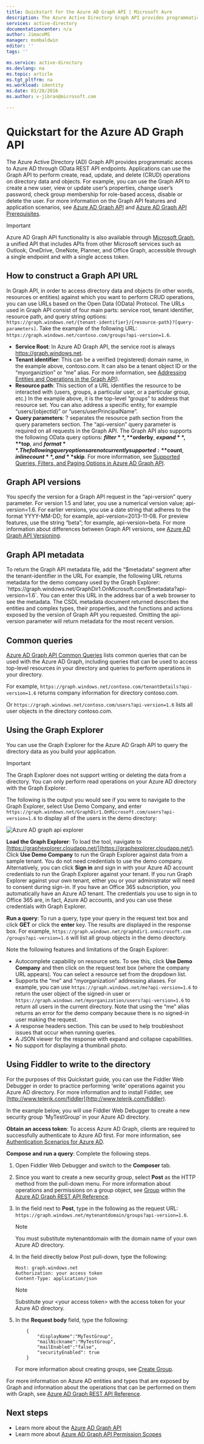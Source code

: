 ```yaml
---
title: Quickstart for the Azure AD Graph API | Microsoft Aure
description: The Azure Active Directory Graph API provides programmatic access to Azure AD through OData REST API endpoints. Applications can use the Graph API to perform create, read, update, and delete (CRUD) operations on directory data and objects.
services: active-directory
documentationcenter: n/a
author: JimacoMS
manager: msmbaldwin
editor: ''
tags: ''

ms.service: active-directory
ms.devlang: na
ms.topic: article
ms.tgt_pltfrm: na
ms.workload: identity
ms.date: 03/28/2016
ms.author: v-jibran@microsoft.com

---
```

# Quickstart for the Azure AD Graph API
The Azure Active Directory (AD) Graph API provides programmatic access to Azure AD through OData REST API endpoints. Applications can use the Graph API to perform create, read, update, and delete (CRUD) operations on directory data and objects. For example, you can use the Graph API to create a new user, view or update user’s properties, change user’s password, check group membership for role-based access, disable or delete the user. For more information on the Graph API features and application scenarios, see [Azure AD Graph API](https://msdn.microsoft.com/Library/Azure/Ad/Graph/api/api-catalog) and [Azure AD Graph API Prerequisites](https://msdn.microsoft.com/library/hh974476.aspx). 

> [!IMPORTANT]
> Azure AD Graph API functionality is also available through [Microsoft Graph](https://graph.microsoft.io/), a unified API that  includes APIs from other Microsoft services such as Outlook, OneDrive, OneNote, Planner, and Office Graph, accessible through a single endpoint and with a single access token.
> 
> 

## How to construct a Graph API URL
In Graph API, in order to access directory data and objects (in other words, resources or entities) against which you want to perform CRUD operations, you can use URLs based on the Open Data (OData) Protocol. The URLs used in Graph API consist of four main parts: service root, tenant identifier, resource path, and query string options: `https://graph.windows.net/{tenant-identifier}/{resource-path}?[query-parameters]`. Take the example of the following URL: `https://graph.windows.net/contoso.com/groups?api-version=1.6`.

* **Service Root**: In Azure AD Graph API, the service root is always https://graph.windows.net.
* **Tenant identifier**: This can be a verified (registered) domain name, in the example above, contoso.com. It can also be a tenant object ID or the “myorganiztion” or “me” alias. For more information, see [Addressing Entities and Operations in the Graph API](https://msdn.microsoft.com/Library/Azure/Ad/Graph/howto/azure-ad-graph-api-operations-overview)).
* **Resource path**: This section of a URL identifies the resource to be interacted with (users, groups, a particular user, or a particular group, etc.) In the example above, it is the top-level “groups” to address that resource set. You can also address a specific entity, for example “users/{objectId}” or “users/userPrincipalName”.
* **Query parameters**: ? separates the resource path section from the query parameters section. The “api-version” query parameter is required on all requests in the Graph API. The Graph API also supports the following OData query options: **$filter**, **$orderby**, **$expand**, **$top**, and **$format**. The following query options are not currently supported: **$count**, **$inlinecount**, and **$skip**. For more information, see [Supported Queries, Filters, and Paging Options in Azure AD Graph API](https://msdn.microsoft.com/Library/Azure/Ad/Graph/howto/azure-ad-graph-api-supported-queries-filters-and-paging-options).

## Graph API versions
You specify the version for a Graph API request in the “api-version” query parameter. For version 1.5 and later, you use a numerical version value; api-version=1.6. For earlier versions, you use a date string that adheres to the format YYYY-MM-DD; for example, api-version=2013-11-08. For preview features, use the string “beta”; for example, api-version=beta. For more information about differences between Graph API versions, see [Azure AD Graph API Versioning](https://msdn.microsoft.com/Library/Azure/Ad/Graph/howto/azure-ad-graph-api-versioning).

## Graph API metadata
To return the Graph API metadata file, add the “$metadata” segment after the tenant-identifier in the URL For example, the following URL returns metadata for the demo company used by the Graph Explorer: `https://graph.windows.net/GraphDir1.OnMicrosoft.com/$metadata?api-version=1.6`. You can enter this URL in the address bar of a web browser to see the metadata. The CSDL metadata document returned describes the entities and complex types, their properties, and the functions and actions exposed by the version of Graph API you requested. Omitting the api-version parameter will return metadata for the most recent version.

## Common queries
[Azure AD Graph API Common Queries](https://msdn.microsoft.com/Library/Azure/Ad/Graph/howto/azure-ad-graph-api-supported-queries-filters-and-paging-options#CommonQueries) lists common queries that can be used with the Azure AD Graph, including queries that can be used to access top-level resources in your directory and queries to perform operations in your directory.

For example, `https://graph.windows.net/contoso.com/tenantDetails?api-version=1.6` returns company information for directory contoso.com.

Or `https://graph.windows.net/contoso.com/users?api-version=1.6` lists all user objects in the directory contoso.com.

## Using the Graph Explorer
You can use the Graph Explorer for the Azure AD Graph API to query the directory data as you build your application.

> [!IMPORTANT]
> The Graph Explorer does not support writing or deleting the data from a directory. You can only perform read operations on your Azure AD directory with the Graph Explorer.
> 
> 

The following is the output you would see if you were to navigate to the Graph Explorer, select Use Demo Company, and enter `https://graph.windows.net/GraphDir1.OnMicrosoft.com/users?api-version=1.6` to display all of the users in the demo directory:

![Azure AD graph api explorer](./media/active-directory-graph-api-quickstart/graph_explorer.png)

**Load the Graph Explorer**: To load the tool, navigate to [https://graphexplorer.cloudapp.net/](https://graphexplorer.cloudapp.net/). Click **Use Demo Company** to run the Graph Explorer against data from a sample tenant. You do not need credentials to use the demo company. Alternatively, you can click **Sign in** and sign in with your Azure AD account credentials to run the Graph Explorer against your tenant. If you run Graph Explorer against your own tenant, either you or your administrator will need to consent during sign-in. If you have an Office 365 subscription, you automatically have an Azure AD tenant. The credentials you use to sign in to Office 365 are, in fact, Azure AD accounts, and you can use these credentials with Graph Explorer.

**Run a query**: To run a query, type your query in the request text box and click **GET** or click the **enter** key. The results are displayed in the response box. For example, `https://graph.windows.net/graphdir1.onmicrosoft.com /groups?api-version=1.6` will list all group objects in the demo directory.

Note the following features and limitations of the Graph Explorer:

* Autocomplete capability on resource sets. To see this, click **Use Demo Company** and then click on the request text box (where the company URL appears). You can select a resource set from the dropdown list.
* Supports the “me” and “myorganization” addressing aliases. For example, you can use `https://graph.windows.net/me?api-version=1.6` to return the user object of the signed-in user or `https://graph.windows.net/myorganization/users?api-version=1.6` to return all users in the current directory. Note that using the “me” alias returns an error for the demo company because there is no signed-in user making the request.
* A response headers section. This can be used to help troubleshoot issues that occur when running queries.
* A JSON viewer for the response with expand and collapse capabilities.
* No support for displaying a thumbnail photo.

## Using Fiddler to write to the directory
For the purposes of this Quickstart guide, you can use the Fiddler Web Debugger in order to practice performing ‘write’ operations against you Azure AD directory. For more information and to install Fiddler, see [http://www.telerik.com/fiddler](http://www.telerik.com/fiddler).

In the example below, you will use Fiddler Web Debugger to create a new security group ‘MyTestGroup’ in your Azure AD directory.

**Obtain an access token**: To access Azure AD Graph, clients are required to successfully authenticate to Azure AD first. For more information, see [Authentication Scenarios for Azure AD](active-directory-authentication-scenarios.md).

**Compose and run a query**: Complete the following steps.

1. Open Fiddler Web Debugger and switch to the **Composer** tab.
2. Since you want to create a new security group, select **Post** as the HTTP method from the pull-down menu. For more information about operations and permissions on a group object, see [Group](https://msdn.microsoft.com/Library/Azure/Ad/Graph/api/entity-and-complex-type-reference#GroupEntity) within the [Azure AD Graph REST API Reference](https://msdn.microsoft.com/Library/Azure/Ad/Graph/api/api-catalog).
3. In the field next to **Post**, type in the following as the request URL: `https://graph.windows.net/mytenantdomain/groups?api-version=1.6`.
   
   > [!NOTE]
   > You must substitute mytenantdomain with the domain name of your own Azure AD directory.
   > 
   > 
4. In the field directly below Post pull-down, type the following:
   
    ```
   Host: graph.windows.net
   Authorization: your access token
   Content-Type: application/json
   ```
   
   > [!NOTE]
   > Substitute your &lt;your access token&gt; with the access token for your Azure AD directory.
   > 
   > 
5. In the **Request body** field, type the following:
   
    ```
        {
            "displayName":"MyTestGroup",
            "mailNickname":"MyTestGroup",
            "mailEnabled":"false",
            "securityEnabled": true
        }
   ```
   
    For more information about creating groups, see [Create Group](https://msdn.microsoft.com/Library/Azure/Ad/Graph/api/groups-operations#CreateGroup).

For more information on Azure AD entities and types that are exposed by Graph and information about the operations that can be performed on them with Graph, see [Azure AD Graph REST API Reference](https://msdn.microsoft.com/Library/Azure/Ad/Graph/api/api-catalog).

## Next steps
* Learn more about the [Azure AD Graph API](https://msdn.microsoft.com/Library/Azure/Ad/Graph/api/api-catalog)
* Learn more about [Azure AD Graph API Permission Scopes](https://msdn.microsoft.com/Library/Azure/Ad/Graph/howto/azure-ad-graph-api-permission-scopes)

